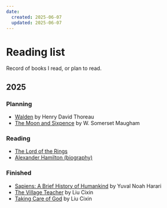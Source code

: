 ```yaml
---
date:
  created: 2025-06-07
  updated: 2025-06-07
---
```


# Reading list

Record of books I read, or plan to read.

<!-- more -->

## 2025

### Planning

- [Walden](https://en.wikipedia.org/wiki/Walden) by Henry David Thoreau
- [The Moon and Sixpence](https://en.wikipedia.org/wiki/The_Moon_and_Sixpence) by W. Somerset Maugham

### Reading

- [The Lord of the Rings](https://en.wikipedia.org/wiki/The_Lord_of_the_Rings)
- [Alexander Hamilton (biography)](https://en.wikipedia.org/wiki/Alexander_Hamilton_(biography))

### Finished

- [Sapiens: A Brief History of Humankind](https://en.wikipedia.org/wiki/Sapiens:_A_Brief_History_of_Humankind) by Yuval Noah Harari
- [The Village Teacher](https://en.wikipedia.org/wiki/The_Village_Teacher_(short_story)) by Liu Cixin
- [Taking Care of God](https://en.wikipedia.org/wiki/Taking_Care_of_God) by Liu Cixin 